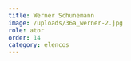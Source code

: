 ```yaml
---
title: Werner Schunemann
image: /uploads/36a_werner-2.jpg
role: ator
order: 14
category: elencos
---
```

